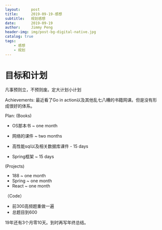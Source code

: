 ```yaml
---
layout:     post
title:      2019-09-19-感想
subtitle:   规划感想
date:       2019-09-19
author:     Jimmy Peng
header-img: img/post-bg-digital-native.jpg
catalog: true
tags:
    - 感想
    - 规划
---
```

# 目标和计划
凡事预则立，不预则废。定大计划小计划

Achievements:
最近看了Go in action以及其他乱七八糟的书籍网课。但是没有形成很好的体系。

Plan:
(Books)
- OS那本书 ~ one month

- 网络的课件 ~ two months

- 高性能sql以及相关数据库课件 - 15 days

- Spring框架 ~ 15 days

(Projects)
- 188 ~ one month
- Spring ~ one month
- React ~ one month

（Code）
- 前300高频题重做一遍
- 总题目到600

19年还有3个月零10天。到时再写年终总结。